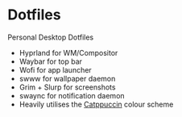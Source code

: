 # Dotfiles
Personal Desktop Dotfiles
- Hyprland for WM/Compositor
- Waybar for top bar 
- Wofi for app launcher
- swww for wallpaper daemon
- Grim + Slurp for screenshots
- swaync for notification daemon
- Heavily utilises the [Catppuccin](https://github.com/catppuccin/catppuccin) colour scheme
